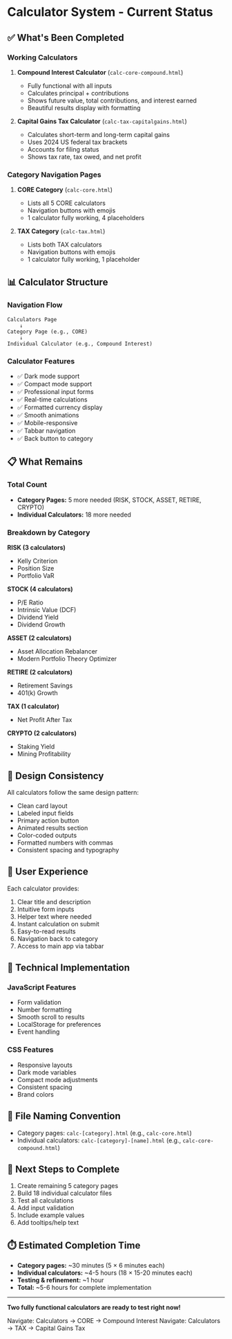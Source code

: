 # Calculator System - Current Status

## ✅ What's Been Completed

### Working Calculators
1. **Compound Interest Calculator** (`calc-core-compound.html`)
   - Fully functional with all inputs
   - Calculates principal + contributions
   - Shows future value, total contributions, and interest earned
   - Beautiful results display with formatting

2. **Capital Gains Tax Calculator** (`calc-tax-capitalgains.html`)
   - Calculates short-term and long-term capital gains
   - Uses 2024 US federal tax brackets
   - Accounts for filing status
   - Shows tax rate, tax owed, and net profit

### Category Navigation Pages
1. **CORE Category** (`calc-core.html`)
   - Lists all 5 CORE calculators
   - Navigation buttons with emojis
   - 1 calculator fully working, 4 placeholders

2. **TAX Category** (`calc-tax.html`)
   - Lists both TAX calculators
   - Navigation buttons with emojis  
   - 1 calculator fully working, 1 placeholder

## 📊 Calculator Structure

### Navigation Flow
```
Calculators Page
    ↓
Category Page (e.g., CORE)
    ↓
Individual Calculator (e.g., Compound Interest)
```

### Calculator Features
- ✅ Dark mode support
- ✅ Compact mode support
- ✅ Professional input forms
- ✅ Real-time calculations
- ✅ Formatted currency display
- ✅ Smooth animations
- ✅ Mobile-responsive
- ✅ Tabbar navigation
- ✅ Back button to category

## 📋 What Remains

### Total Count
- **Category Pages:** 5 more needed (RISK, STOCK, ASSET, RETIRE, CRYPTO)
- **Individual Calculators:** 18 more needed

### Breakdown by Category

**RISK (3 calculators)**
- Kelly Criterion
- Position Size
- Portfolio VaR

**STOCK (4 calculators)**
- P/E Ratio
- Intrinsic Value (DCF)
- Dividend Yield
- Dividend Growth

**ASSET (2 calculators)**
- Asset Allocation Rebalancer
- Modern Portfolio Theory Optimizer

**RETIRE (2 calculators)**
- Retirement Savings
- 401(k) Growth

**TAX (1 calculator)**
- Net Profit After Tax

**CRYPTO (2 calculators)**
- Staking Yield
- Mining Profitability

## 🎨 Design Consistency

All calculators follow the same design pattern:
- Clean card layout
- Labeled input fields
- Primary action button
- Animated results section
- Color-coded outputs
- Formatted numbers with commas
- Consistent spacing and typography

## 📱 User Experience

Each calculator provides:
1. Clear title and description
2. Intuitive form inputs
3. Helper text where needed
4. Instant calculation on submit
5. Easy-to-read results
6. Navigation back to category
7. Access to main app via tabbar

## 🔧 Technical Implementation

### JavaScript Features
- Form validation
- Number formatting
- Smooth scroll to results
- LocalStorage for preferences
- Event handling

### CSS Features
- Responsive layouts
- Dark mode variables
- Compact mode adjustments
- Consistent spacing
- Brand colors

## 📁 File Naming Convention

- Category pages: `calc-[category].html` (e.g., `calc-core.html`)
- Individual calculators: `calc-[category]-[name].html` (e.g., `calc-core-compound.html`)

## 🚀 Next Steps to Complete

1. Create remaining 5 category pages
2. Build 18 individual calculator files
3. Test all calculations
4. Add input validation
5. Include example values
6. Add tooltips/help text

## ⏱️ Estimated Completion Time

- **Category pages:** ~30 minutes (5 × 6 minutes each)
- **Individual calculators:** ~4-5 hours (18 × 15-20 minutes each)
- **Testing & refinement:** ~1 hour
- **Total:** ~5-6 hours for complete implementation

---

**Two fully functional calculators are ready to test right now!**

Navigate: Calculators → CORE → Compound Interest
Navigate: Calculators → TAX → Capital Gains Tax
